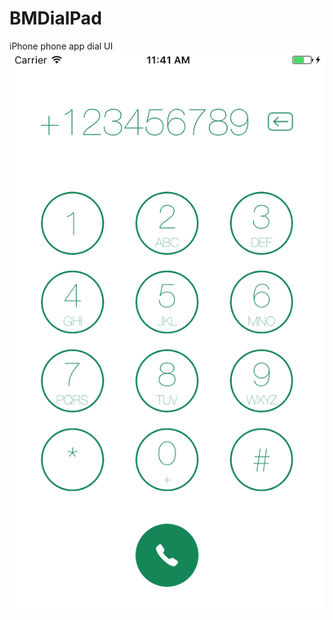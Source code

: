 # BMDialPad
iPhone phone app dial UI 
![Alt text](https://github.com/IamSaurav/BMDialPad/blob/master/Screenshot.png "")
